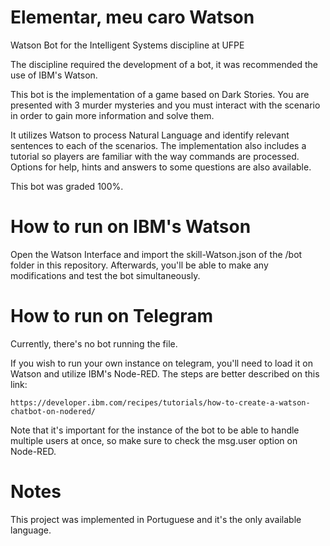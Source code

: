 # Elementar, meu caro Watson

Watson Bot for the Intelligent Systems discipline at UFPE

The discipline required the development of a bot, it was recommended the use of IBM's Watson.

This bot is the implementation of a game based on Dark Stories. You are presented with 3 murder mysteries and you must interact with the scenario in order to gain more information and solve them.

It utilizes Watson to process Natural Language and identify relevant sentences to each of the scenarios. The implementation also includes a tutorial so players are familiar with the way commands are processed. Options for help, hints and answers to some questions are also available.

This bot was graded 100%.

# How to run on IBM's Watson

Open the Watson Interface and import the skill-Watson.json of the /bot folder in this repository.
Afterwards, you'll be able to make any modifications and test the bot simultaneously.

# How to run on Telegram

Currently, there's no bot running the file.

If you wish to run your own instance on telegram, you'll need to load it on Watson and utilize IBM's Node-RED.
The steps are better described on this link:

```
https://developer.ibm.com/recipes/tutorials/how-to-create-a-watson-chatbot-on-nodered/
```

Note that it's important for the instance of the bot to be able to handle multiple users at once, so make sure to check the msg.user option on Node-RED.

# Notes
This project was implemented in Portuguese and it's the only available language.
